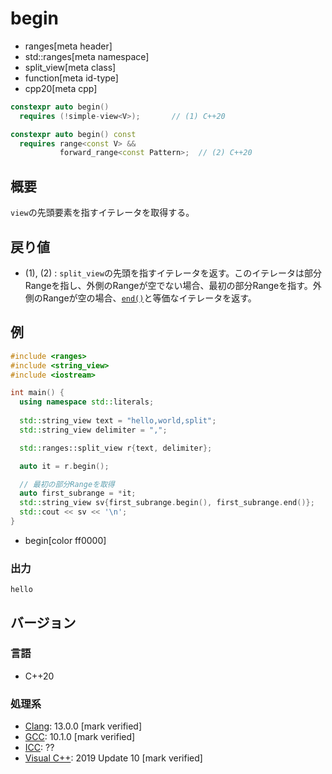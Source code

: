 # begin
* ranges[meta header]
* std::ranges[meta namespace]
* split_view[meta class]
* function[meta id-type]
* cpp20[meta cpp]

```cpp
constexpr auto begin()
  requires (!simple-view<V>);       // (1) C++20

constexpr auto begin() const
  requires range<const V> &&
           forward_range<const Pattern>;  // (2) C++20
```

## 概要

`view`の先頭要素を指すイテレータを取得する。

## 戻り値
- (1), (2) : `split_view`の先頭を指すイテレータを返す。このイテレータは部分Rangeを指し、外側のRangeが空でない場合、最初の部分Rangeを指す。外側のRangeが空の場合、[`end()`](end.md)と等価なイテレータを返す。

## 例

```cpp example
#include <ranges>
#include <string_view>
#include <iostream>

int main() {
  using namespace std::literals;
  
  std::string_view text = "hello,world,split";
  std::string_view delimiter = ",";

  std::ranges::split_view r{text, delimiter};

  auto it = r.begin();

  // 最初の部分Rangeを取得
  auto first_subrange = *it;
  std::string_view sv{first_subrange.begin(), first_subrange.end()};
  std::cout << sv << '\n';
}
```
* begin[color ff0000]

### 出力

```
hello
```

## バージョン
### 言語
- C++20

### 処理系
- [Clang](/implementation.md#clang): 13.0.0 [mark verified]
- [GCC](/implementation.md#gcc): 10.1.0 [mark verified]
- [ICC](/implementation.md#icc): ??
- [Visual C++](/implementation.md#visual_cpp): 2019 Update 10 [mark verified]
